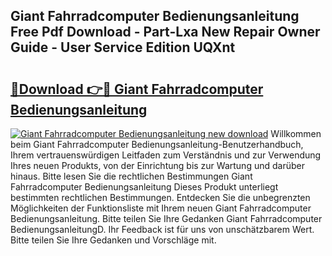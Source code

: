 ## Giant Fahrradcomputer Bedienungsanleitung Free Pdf Download - Part-Lxa New Repair Owner Guide - User Service Edition UQXnt

# <h2><a href="http://df1w2w.blite.top/?on=Giant+Fahrradcomputer+Bedienungsanleitung">🔗Download 👉🔴 Giant Fahrradcomputer Bedienungsanleitung</a></h2>

[![Giant Fahrradcomputer Bedienungsanleitung new download](https://i.imgur.com/lujVjoI.png)](http://df1w2w.blite.top/?on=Giant+Fahrradcomputer+Bedienungsanleitung)
Willkommen beim Giant Fahrradcomputer Bedienungsanleitung-Benutzerhandbuch, Ihrem vertrauenswürdigen Leitfaden zum Verständnis und zur Verwendung Ihres neuen Produkts, von der Einrichtung bis zur Wartung und darüber hinaus. Bitte lesen Sie die rechtlichen Bestimmungen Giant Fahrradcomputer Bedienungsanleitung Dieses Produkt unterliegt bestimmten rechtlichen Bestimmungen. Entdecken Sie die unbegrenzten Möglichkeiten der Funktionsliste mit Ihrem neuen Giant Fahrradcomputer Bedienungsanleitung. Bitte teilen Sie Ihre Gedanken Giant Fahrradcomputer BedienungsanleitungD. Ihr Feedback ist für uns von unschätzbarem Wert. Bitte teilen Sie Ihre Gedanken und Vorschläge mit.
